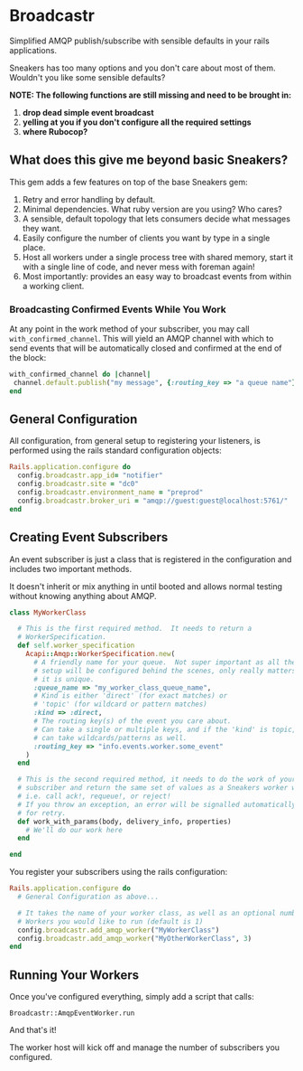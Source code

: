 # Broadcastr

Simplified AMQP publish/subscribe with sensible defaults in your rails applications.

Sneakers has too many options and you don't care about most of them.  Wouldn't you like some sensible defaults?

**NOTE: The following functions are still missing and need to be brought in:**
1. **drop dead simple event broadcast**
2. **yelling at you if you don't configure all the required settings**
3. **where Rubocop?** 

## What does this give me beyond basic Sneakers?

This gem adds a few features on top of the base Sneakers gem:
1. Retry and error handling by default.
2. Minimal dependencies.  What ruby version are you using?  Who cares?
2. A sensible, default topology that lets consumers decide what messages they want.
3. Easily configure the number of clients you want by type in a single place.
4. Host all workers under a single process tree with shared memory, start it with a single line of code, and never mess with foreman again!
5. Most importantly: provides an easy way to broadcast events from within a working client.

### Broadcasting Confirmed Events While You Work

At any point in the work method of your subscriber, you may call `with_confirmed_channel`.  This will yield an AMQP channel with which to send events that will be automatically closed and confirmed at the end of the block:
```ruby
with_confirmed_channel do |channel|
 channel.default.publish("my message", {:routing_key => "a queue name"})
end
```

## General Configuration

All configuration, from general setup to registering your listeners, is performed using the rails standard configuration objects:
```ruby
Rails.application.configure do
  config.broadcastr.app_id= "notifier"
  config.broadcastr.site = "dc0"
  config.broadcastr.environment_name = "preprod"
  config.broadcastr.broker_uri = "amqp://guest:guest@localhost:5761/"
end
```

## Creating Event Subscribers

An event subscriber is just a class that is registered in the configuration and includes two important methods.

It doesn't inherit or mix anything in until booted and allows normal testing without knowing anything about AMQP.

```ruby
class MyWorkerClass

  # This is the first required method.  It needs to return a
  # WorkerSpecification.
  def self.worker_specification
    Acapi::Amqp::WorkerSpecification.new(
      # A friendly name for your queue.  Not super important as all the
      # setup will be configured behind the scenes, only really matters that
      # it is unique.
      :queue_name => "my_worker_class_queue_name",
      # Kind is either 'direct' (for exact matches) or
      # 'topic' (for wildcard or pattern matches)
      :kind => :direct,
      # The routing key(s) of the event you care about.
      # Can take a single or multiple keys, and if the 'kind' is topic,
      # can take wildcards/patterns as well.
      :routing_key => "info.events.worker.some_event"
    )
  end

  # This is the second required method, it needs to do the work of your
  # subscriber and return the same set of values as a Sneakers worker would -
  # i.e. call ack!, requeue!, or reject!
  # If you throw an exception, an error will be signalled automatically
  # for retry.
  def work_with_params(body, delivery_info, properties)
    # We'll do our work here
  end

end
```

You register your subscribers using the rails configuration:
```ruby
Rails.application.configure do
  # General Configuration as above...

  # It takes the name of your worker class, as well as an optional number of
  # Workers you would like to run (default is 1)
  config.broadcastr.add_amqp_worker("MyWorkerClass")
  config.broadcastr.add_amqp_worker("MyOtherWorkerClass", 3)
end
```

## Running Your Workers

Once you've configured everything, simply add a script that calls:
```
Broadcastr::AmqpEventWorker.run
```
And that's it!

The worker host will kick off and manage the number of subscribers you configured.
